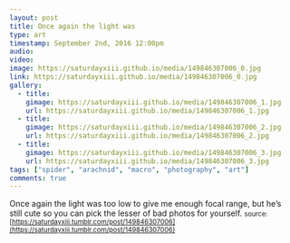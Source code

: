 ```yaml
---
layout: post
title: Once again the light was 
type: art
timestamp: September 2nd, 2016 12:00pm
audio: 
video: 
image: https://saturdayxiii.github.io/media/149846307006_0.jpg
link: https://saturdayxiii.github.io/media/149846307006_0.jpg
gallery:
  - title: 
    gimage: https://saturdayxiii.github.io/media/149846307006_1.jpg
    url: https://saturdayxiii.github.io/media/149846307006_1.jpg
  - title: 
    gimage: https://saturdayxiii.github.io/media/149846307006_2.jpg
    url: https://saturdayxiii.github.io/media/149846307006_2.jpg
  - title: 
    gimage: https://saturdayxiii.github.io/media/149846307006_3.jpg
    url: https://saturdayxiii.github.io/media/149846307006_3.jpg
tags: ["spider", "arachnid", "macro", "photography", "art"]
comments: true
---
```

Once again the light was too low to give me enough focal range, but he’s still cute so you can pick the lesser of bad photos for yourself.
<small>source: [https://saturdayxiii.tumblr.com/post/149846307006](https://saturdayxiii.tumblr.com/post/149846307006)</small>